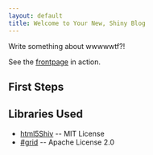 ```yaml
---
layout: default
title: Welcome to Your New, Shiny Blog
---
```


Write something about wwwwwtf?!

See the <a href="/frontpage/index.html">frontpage</a> in action.

## First Steps

## Libraries Used

* [html5Shiv](http://code.google.com/p/html5shiv/) -- MIT License
* [#grid](http://hashgrid.com/) -- Apache License 2.0